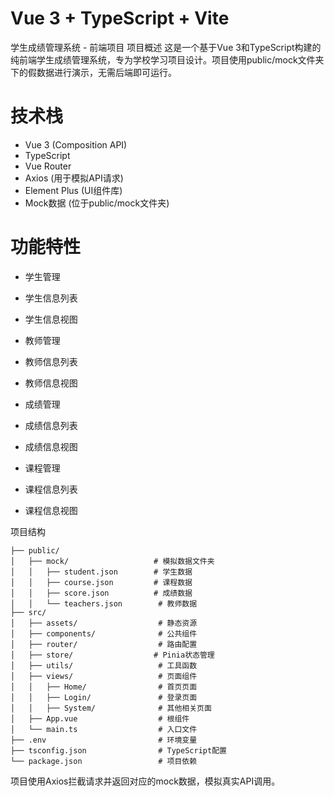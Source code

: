 # Vue 3 + TypeScript + Vite

学生成绩管理系统 - 前端项目
项目概述
这是一个基于Vue 3和TypeScript构建的纯前端学生成绩管理系统，专为学校学习项目设计。项目使用public/mock文件夹下的假数据进行演示，无需后端即可运行。

# 技术栈
- Vue 3 (Composition API)
- TypeScript
- Vue Router
- Axios (用于模拟API请求)
- Element Plus (UI组件库)
- Mock数据 (位于public/mock文件夹)

# 功能特性
- 学生管理
-   学生信息列表
-   学生信息视图

- 教师管理
-   教师信息列表
-   教师信息视图

- 成绩管理
-   成绩信息列表
-   成绩信息视图

- 课程管理
-   课程信息列表
-   课程信息视图

项目结构

~~~
├── public/
│   ├── mock/                   # 模拟数据文件夹
│   │   ├── student.json        # 学生数据
│   │   ├── course.json         # 课程数据
│   │   ├── score.json          # 成绩数据
│   │   └── teachers.json        # 教师数据
├── src/
│   ├── assets/                  # 静态资源
│   ├── components/              # 公共组件
│   ├── router/                  # 路由配置
│   ├── store/                  # Pinia状态管理
│   ├── utils/                   # 工具函数
│   ├── views/                   # 页面组件
│   │   ├── Home/                # 首页页面
│   │   ├── Login/               # 登录页面
│   │   ├── System/              # 其他相关页面
│   ├── App.vue                  # 根组件
│   └── main.ts                  # 入口文件
├── .env                         # 环境变量
├── tsconfig.json                # TypeScript配置
└── package.json                 # 项目依赖
~~~

项目使用Axios拦截请求并返回对应的mock数据，模拟真实API调用。
